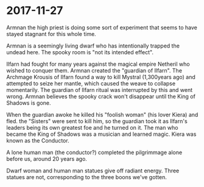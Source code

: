 # 2017-11-27

Armnan the high priest is doing some sort of experiment that seems to have stayed stagnant for this whole time.

Armnan is a seemingly living dwarf who has intentionally trapped the undead here. The spooky room is "not its intended effect". 

Ilfarn had fought for many years against the magical empire Netheril who wished to conquer them. Armnan created the "guardian of Ilfarn". The Archmage Krousis of Ilfarn found a way to kill Mystral (1,300years ago) and attempted to seize her mantle, which caused the weave to collapse momentarily. The guardian of Ilfarn ritual was interrupted by this and went wrong. Armnan believes the spooky crack won't disappear until the King of Shadows is gone. 

When the guardian awoke he killed his "foolish woman" (his lover Kiera) and fled. the "Sisters" were sent to kill him, so the guardian took it as Ilfarn's leaders being its own greatest foe and he turned on it. The man who became the King of Shadows was a musician and learned magic. Kiera was known as the Conductor. 

A lone human man (the conductor?) completed the pilgrimmage alone before us, around 20 years ago.

Dwarf woman and human man statues give off radiant energy. Three statues are not, corresponding to the three boons we've gotten. 
